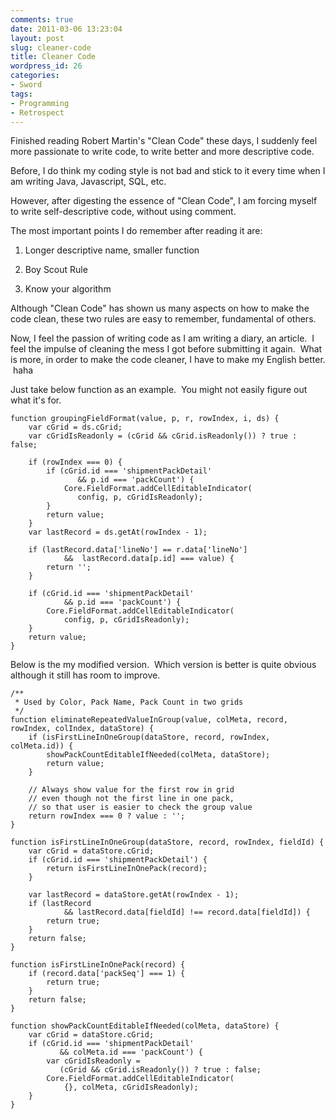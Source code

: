 ```yaml
---
comments: true
date: 2011-03-06 13:23:04
layout: post
slug: cleaner-code
title: Cleaner Code
wordpress_id: 26
categories:
- Sword
tags:
- Programming
- Retrospect
---
```


Finished reading Robert Martin's "Clean Code" these days, I suddenly feel more passionate to write code, to write better and more descriptive code.

Before, I do think my coding style is not bad and stick to it every time when I am writing Java, Javascript, SQL, etc.

However, after digesting the essence of "Clean Code", I am forcing myself to write self-descriptive code, without using comment.

The most important points I do remember after reading it are:




  1. Longer descriptive name, smaller function


  2. Boy Scout Rule


  3. Know your algorithm


Although "Clean Code" has shown us many aspects on how to make the code clean, these two rules are easy to remember, fundamental of others.

Now, I feel the passion of writing code as I am writing a diary, an article.  I feel the impulse of cleaning the mess I got before submitting it again.  What is more, in order to make the code cleaner, I have to make my English better.  haha

Just take below function as an example.  You might not easily figure out what it's for.


    function groupingFieldFormat(value, p, r, rowIndex, i, ds) {
        var cGrid = ds.cGrid;
        var cGridIsReadonly = (cGrid && cGrid.isReadonly()) ? true : false;

        if (rowIndex === 0) {
            if (cGrid.id === 'shipmentPackDetail'
                   && p.id === 'packCount') {
                Core.FieldFormat.addCellEditableIndicator(
                   config, p, cGridIsReadonly);
            }
            return value;
        }
        var lastRecord = ds.getAt(rowIndex - 1);

        if (lastRecord.data['lineNo'] == r.data['lineNo']
                &&  lastRecord.data[p.id] === value) {
            return '';
        }

        if (cGrid.id === 'shipmentPackDetail'
                && p.id === 'packCount') {
            Core.FieldFormat.addCellEditableIndicator(
                config, p, cGridIsReadonly);
        }
        return value;
    }


Below is the my modified version.  Which version is better is quite obvious although it still has room to improve.


    /**
     * Used by Color, Pack Name, Pack Count in two grids
     */
    function eliminateRepeatedValueInGroup(value, colMeta, record, rowIndex, colIndex, dataStore) {
        if (isFirstLineInOneGroup(dataStore, record, rowIndex, colMeta.id)) {
            showPackCountEditableIfNeeded(colMeta, dataStore);
            return value;
        }

        // Always show value for the first row in grid
        // even though not the first line in one pack,
        // so that user is easier to check the group value
        return rowIndex === 0 ? value : '';
    }

    function isFirstLineInOneGroup(dataStore, record, rowIndex, fieldId) {
        var cGrid = dataStore.cGrid;
        if (cGrid.id === 'shipmentPackDetail') {
            return isFirstLineInOnePack(record);
        }

        var lastRecord = dataStore.getAt(rowIndex - 1);
        if (lastRecord
                && lastRecord.data[fieldId] !== record.data[fieldId]) {
            return true;
        }
        return false;
    }

    function isFirstLineInOnePack(record) {
        if (record.data['packSeq'] === 1) {
            return true;
        }
        return false;
    }

    function showPackCountEditableIfNeeded(colMeta, dataStore) {
        var cGrid = dataStore.cGrid;
        if (cGrid.id === 'shipmentPackDetail'
               && colMeta.id === 'packCount') {
            var cGridIsReadonly =
               (cGrid && cGrid.isReadonly()) ? true : false;
            Core.FieldFormat.addCellEditableIndicator(
                {}, colMeta, cGridIsReadonly);
        }
    }
